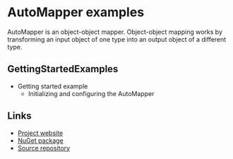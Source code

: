 # AutoMapper examples

AutoMapper is an object-object mapper. Object-object mapping works by transforming an input object of one type into an output object of a different type.

## GettingStartedExamples

- Getting started example
  - Initializing and configuring the AutoMapper

## Links

- [Project website](https://automapper.org/)
- [NuGet package](https://www.nuget.org/packages/automapper/)
- [Source repository](https://github.com/AutoMapper/AutoMapper)
